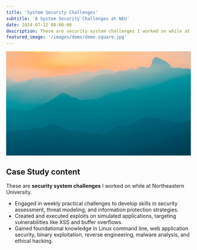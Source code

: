 ```yaml
---
title: 'System Security Challenges'
subtitle: 'A System Security Challenges at NEU'
date: 2024-07-22 00:00:00
description: These are security system challenges I worked on while at Northeastern University.
featured_image: '/images/demo/demo-square.jpg'
---
```


![](/images/demo/demo-landscape.jpg)

## Case Study content

These are **security system challenges** I worked on while at Northeastern University.

* Engaged in weekly practical challenges to develop skills in security assessment, threat modeling, and information protection strategies.
* Created and executed exploits on simulated applications, targeting vulnerabilities like XSS and buffer overflows.
* Gained foundational knowledge in Linux command line, web application security, binary exploitation, reverse engineering, malware analysis, and ethical hacking.

